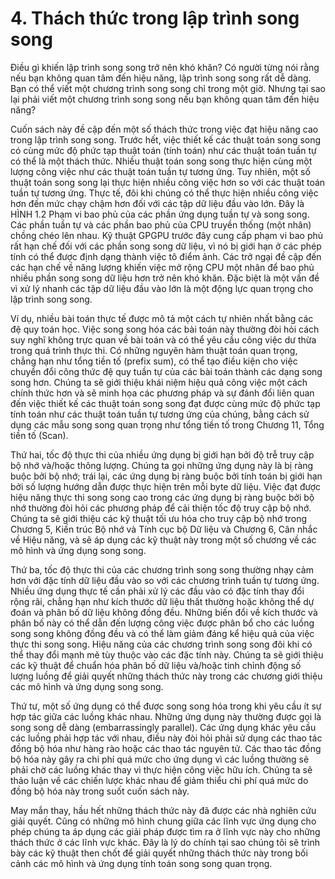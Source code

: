 # 4. Thách thức trong lập trình song song

Điều gì khiến lập trình song song trở nên khó khăn? Có người từng nói rằng nếu bạn không quan tâm đến hiệu năng, lập trình song song rất dễ dàng. Bạn có thể viết một chương trình song song chỉ trong một giờ. Nhưng tại sao lại phải viết một chương trình song song nếu bạn không quan tâm đến hiệu năng?

Cuốn sách này đề cập đến một số thách thức trong việc đạt hiệu năng cao trong lập trình song song. Trước hết, việc thiết kế các thuật toán song song có cùng mức độ phức tạp thuật toán (tính toán) như các thuật toán tuần tự có thể là một thách thức. Nhiều thuật toán song song thực hiện cùng một lượng công việc như các thuật toán tuần tự tương ứng. Tuy nhiên, một số thuật toán song song lại thực hiện nhiều công việc hơn so với các thuật toán tuần tự tương ứng. Thực tế, đôi khi chúng có thể thực hiện nhiều công việc hơn đến mức chạy chậm hơn đối với các tập dữ liệu đầu vào lớn. Đây là HÌNH 1.2 Phạm vi bao phủ của các phần ứng dụng tuần tự và song song. Các phần tuần tự và các phần bao phủ của CPU truyền thống (một nhân) chồng chéo lên nhau. Kỹ thuật GPGPU trước đây cung cấp phạm vi bao phủ rất hạn chế đối với các phần song song dữ liệu, vì nó bị giới hạn ở các phép tính có thể được định dạng thành việc tô điểm ảnh. Các trở ngại đề cập đến các hạn chế về năng lượng khiến việc mở rộng CPU một nhân để bao phủ nhiều phần song song dữ liệu hơn trở nên khó khăn. Đặc biệt là một vấn đề vì xử lý nhanh các tập dữ liệu đầu vào lớn là một động lực quan trọng cho lập trình song song.

Ví dụ, nhiều bài toán thực tế được mô tả một cách tự nhiên nhất bằng các đệ quy toán học. Việc song song hóa các bài toán này thường đòi hỏi cách suy nghĩ không trực quan về bài toán và có thể yêu cầu công việc dư thừa trong quá trình thực thi. Có những nguyên hàm thuật toán quan trọng, chẳng hạn như tổng tiền tố (prefix sum), có thể tạo điều kiện cho việc chuyển đổi công thức đệ quy tuần tự của các bài toán thành các dạng song song hơn. Chúng ta sẽ giới thiệu khái niệm hiệu quả công việc một cách chính thức hơn và sẽ minh họa các phương pháp và sự đánh đổi liên quan đến việc thiết kế các thuật toán song song đạt được cùng mức độ phức tạp tính toán như các thuật toán tuần tự tương ứng của chúng, bằng cách sử dụng các mẫu song song quan trọng như tổng tiền tố trong Chương 11, Tổng tiền tố (Scan).

Thứ hai, tốc độ thực thi của nhiều ứng dụng bị giới hạn bởi độ trễ truy cập bộ nhớ và/hoặc thông lượng. Chúng ta gọi những ứng dụng này là bị ràng buộc bởi bộ nhớ; trái lại, các ứng dụng bị ràng buộc bởi tính toán bị giới hạn bởi số lượng hướng dẫn được thực hiện trên mỗi byte dữ liệu. Việc đạt được hiệu năng thực thi song song cao trong các ứng dụng bị ràng buộc bởi bộ nhớ thường đòi hỏi các phương pháp để cải thiện tốc độ truy cập bộ nhớ. Chúng ta sẽ giới thiệu các kỹ thuật tối ưu hóa cho truy cập bộ nhớ trong Chương 5, Kiến trúc Bộ nhớ và Tính cục bộ Dữ liệu và Chương 6, Cân nhắc về Hiệu năng, và sẽ áp dụng các kỹ thuật này trong một số chương về các mô hình và ứng dụng song song.

Thứ ba, tốc độ thực thi của các chương trình song song thường nhạy cảm hơn với đặc tính dữ liệu đầu vào so với các chương trình tuần tự tương ứng. Nhiều ứng dụng thực tế cần phải xử lý các đầu vào có đặc tính thay đổi rộng rãi, chẳng hạn như kích thước dữ liệu thất thường hoặc không thể dự đoán và phân bố dữ liệu không đồng đều. Những biến đổi về kích thước và phân bố này có thể dẫn đến lượng công việc được phân bổ cho các luồng song song không đồng đều và có thể làm giảm đáng kể hiệu quả của việc thực thi song song. Hiệu năng của các chương trình song song đôi khi có thể thay đổi mạnh mẽ tùy thuộc vào các đặc tính này. Chúng ta sẽ giới thiệu các kỹ thuật để chuẩn hóa phân bố dữ liệu và/hoặc tinh chỉnh động số lượng luồng để giải quyết những thách thức này trong các chương giới thiệu các mô hình và ứng dụng song song.

Thứ tư, một số ứng dụng có thể được song song hóa trong khi yêu cầu ít sự hợp tác giữa các luồng khác nhau. Những ứng dụng này thường được gọi là song song dễ dàng (embarrassingly parallel). Các ứng dụng khác yêu cầu các luồng phải hợp tác với nhau, điều này đòi hỏi phải sử dụng các thao tác đồng bộ hóa như hàng rào hoặc các thao tác nguyên tử. Các thao tác đồng bộ hóa này gây ra chi phí quá mức cho ứng dụng vì các luồng thường sẽ phải chờ các luồng khác thay vì thực hiện công việc hữu ích. Chúng ta sẽ thảo luận về các chiến lược khác nhau để giảm thiểu chi phí quá mức do đồng bộ hóa này trong suốt cuốn sách này.

May mắn thay, hầu hết những thách thức này đã được các nhà nghiên cứu giải quyết. Cũng có những mô hình chung giữa các lĩnh vực ứng dụng cho phép chúng ta áp dụng các giải pháp được tìm ra ở lĩnh vực này cho những thách thức ở các lĩnh vực khác. Đây là lý do chính tại sao chúng tôi sẽ trình bày các kỹ thuật then chốt để giải quyết những thách thức này trong bối cảnh các mô hình và ứng dụng tính toán song song quan trọng.
